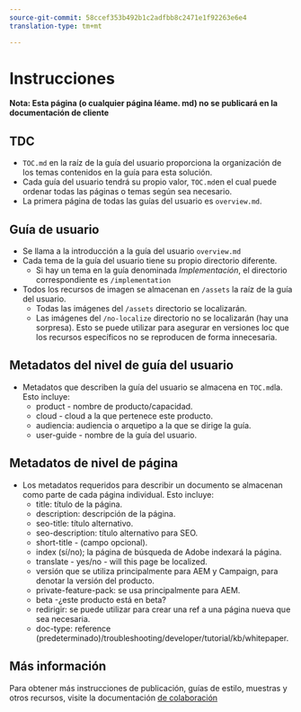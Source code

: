 ```yaml
---
source-git-commit: 58ccef353b492b1c2adfbb8c2471e1f92263e6e4
translation-type: tm+mt

---
```

# Instrucciones

**Nota: Esta página (o cualquier página léame. md) no se publicará en la documentación de cliente**

## TDC

+ `TOC.md` en la raíz de la guía del usuario proporciona la organización de los temas contenidos en la guía para esta solución.
+ Cada guía del usuario tendrá su propio valor, `TOC.md`en el cual puede ordenar todas las páginas o temas según sea necesario.
+ La primera página de todas las guías del usuario es `overview.md`.

## Guía de usuario

+ Se llama a la introducción a la guía del usuario `overview.md`
+ Cada tema de la guía del usuario tiene su propio directorio diferente.
   + Si hay un tema en la guía denominada *Implementación*, el directorio correspondiente es `/implementation`
+ Todos los recursos de imagen se almacenan en `/assets` la raíz de la guía del usuario.
   + Todas las imágenes del `/assets` directorio se localizarán.
   + Las imágenes del `/no-localize` directorio no se localizarán (hay una sorpresa). Esto se puede utilizar para asegurar en versiones loc que los recursos específicos no se reproducen de forma innecesaria.

## Metadatos del nivel de guía del usuario

+ Metadatos que describen la guía del usuario se almacena en `TOC.md`la. Esto incluye:
   + product - nombre de producto/capacidad.
   + cloud - cloud a la que pertenece este producto.
   + audiencia: audiencia o arquetipo a la que se dirige la guía.
   + user-guide - nombre de la guía del usuario.

## Metadatos de nivel de página

+ Los metadatos requeridos para describir un documento se almacenan como parte de cada página individual. Esto incluye:
   + title: título de la página.
   + description: descripción de la página.
   + seo-title: título alternativo.
   + seo-description: título alternativo para SEO.
   + short-title - (campo opcional).
   + index (sí/no); la página de búsqueda de Adobe indexará la página.
   + translate - yes/no - will this page be localized.
   + versión que se utiliza principalmente para AEM y Campaign, para denotar la versión del producto.
   + private-feature-pack: se usa principalmente para AEM.
   + beta -¿este producto está en beta?
   + redirigir: se puede utilizar para crear una ref a una página nueva que sea necesaria.
   + doc-type: reference (predeterminado)/troubleshooting/developer/tutorial/kb/whitepaper.

## Más información

Para obtener más instrucciones de publicación, guías de estilo, muestras y otros recursos, visite la documentación [de colaboración](https://git.corp.adobe.com/AdobeDocs/collaborative-doc-instructions)
